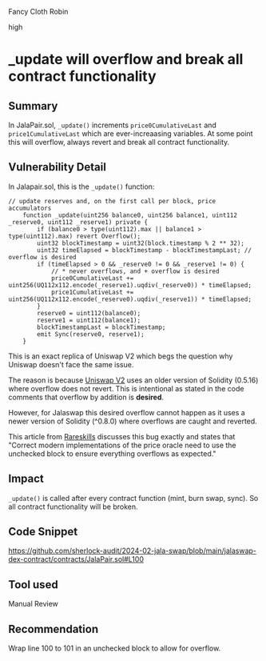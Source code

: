 Fancy Cloth Robin

high

# _update will overflow and break all contract functionality

## Summary
In JalaPair.sol, `_update()` increments `price0CumulativeLast` and `price1CumulativeLast` which are ever-increaasing variables. At some point this will overflow, always revert and break all contract functionality. 

## Vulnerability Detail
In Jalapair.sol, this is the `_update()` function:
```solidity
// update reserves and, on the first call per block, price accumulators
    function _update(uint256 balance0, uint256 balance1, uint112 _reserve0, uint112 _reserve1) private {
        if (balance0 > type(uint112).max || balance1 > type(uint112).max) revert Overflow();
        uint32 blockTimestamp = uint32(block.timestamp % 2 ** 32);
        uint32 timeElapsed = blockTimestamp - blockTimestampLast; // overflow is desired
        if (timeElapsed > 0 && _reserve0 != 0 && _reserve1 != 0) {
            // * never overflows, and + overflow is desired
            price0CumulativeLast += uint256(UQ112x112.encode(_reserve1).uqdiv(_reserve0)) * timeElapsed;
            price1CumulativeLast += uint256(UQ112x112.encode(_reserve0).uqdiv(_reserve1)) * timeElapsed;
        }
        reserve0 = uint112(balance0);
        reserve1 = uint112(balance1);
        blockTimestampLast = blockTimestamp;
        emit Sync(reserve0, reserve1);
    }
```

This is an exact replica of Uniswap V2 which begs the question why Uniswap doesn't face the same issue. 

The reason is because [Uniswap V2](https://github.com/Uniswap/v2-core/blob/master/contracts/UniswapV2Pair.sol#L73) uses an older version of Solidity (0.5.16) where overflow does not revert. This is intentional as stated in the code comments that overflow by addition is **desired**. 

However, for Jalaswap this desired overflow cannot happen as it uses a newer version of Solidity (^0.8.0) where overflows are caught and reverted. 

This article from [Rareskills](https://discord.com/channels/1067998164893827082/1213404687605301321/1213407103398576188) discusses this bug exactly and states that "Correct modern implementations of the price oracle need to use the unchecked block to ensure everything overflows as expected."
## Impact
`_update()` is called after every contract function (mint, burn swap, sync). So all contract functionality will be broken.

## Code Snippet
https://github.com/sherlock-audit/2024-02-jala-swap/blob/main/jalaswap-dex-contract/contracts/JalaPair.sol#L100

## Tool used
Manual Review

## Recommendation
Wrap line 100 to 101 in an unchecked block to allow for overflow.